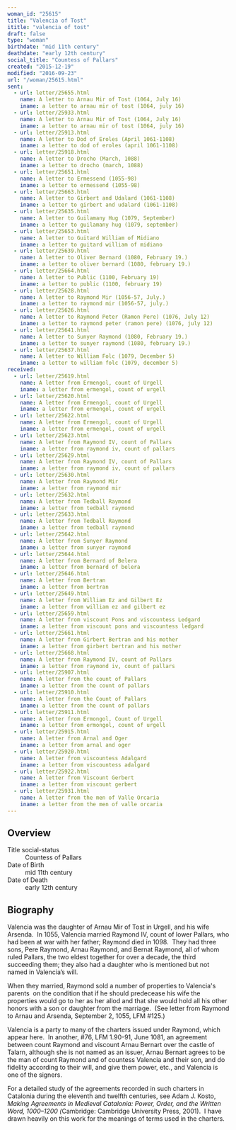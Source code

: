 ```yaml
---
woman_id: "25615"
title: "Valencia of Tost"
ititle: "valencia of tost"
draft: false
type: "woman"
birthdate: "mid 11th century"
deathdate: "early 12th century"
social_title: "Countess of Pallars"
created: "2015-12-19"
modified: "2016-09-23"
url: "/woman/25615.html"
sent:
  - url: letter/25655.html
    name: A letter to Arnau Mir of Tost (1064, July 16)
    iname: a letter to arnau mir of tost (1064, july 16)
  - url: letter/25933.html
    name: A letter to Arnau Mir of Tost (1064, July 16)
    iname: a letter to arnau mir of tost (1064, july 16)
  - url: letter/25913.html
    name: A letter to Dod of Eroles (April 1061-1108)
    iname: a letter to dod of eroles (april 1061-1108)
  - url: letter/25918.html
    name: A letter to Drocho (March, 1088)
    iname: a letter to drocho (march, 1088)
  - url: letter/25651.html
    name: A letter to Ermessend (1055-98)
    iname: a letter to ermessend (1055-98)
  - url: letter/25663.html
    name: A letter to Girbert and Udalard (1061-1108)
    iname: a letter to girbert and udalard (1061-1108)
  - url: letter/25635.html
    name: A letter to Guilamany Hug (1079, September)
    iname: a letter to guilamany hug (1079, september)
  - url: letter/25653.html
    name: A letter to Guitard William of Midiano
    iname: a letter to guitard william of midiano
  - url: letter/25639.html
    name: A letter to Oliver Bernard (1080, February 19.)
    iname: a letter to oliver bernard (1080, february 19.)
  - url: letter/25664.html
    name: A letter to Public (1100, February 19)
    iname: a letter to public (1100, february 19)
  - url: letter/25628.html
    name: A letter to Raymond Mir (1056-57, July.)
    iname: a letter to raymond mir (1056-57, july.)
  - url: letter/25626.html
    name: A letter to Raymond Peter (Ramon Pere) (1076, July 12)
    iname: a letter to raymond peter (ramon pere) (1076, july 12)
  - url: letter/25641.html
    name: A letter to Sunyer Raymond (1080, February 19.)
    iname: a letter to sunyer raymond (1080, february 19.)
  - url: letter/25637.html
    name: A letter to William Folc (1079, December 5)
    iname: a letter to william folc (1079, december 5)
received:
  - url: letter/25619.html
    name: A letter from Ermengol, count of Urgell
    iname: a letter from ermengol, count of urgell
  - url: letter/25620.html
    name: A letter from Ermengol, count of Urgell
    iname: a letter from ermengol, count of urgell
  - url: letter/25622.html
    name: A letter from Ermengol, count of Urgell
    iname: a letter from ermengol, count of urgell
  - url: letter/25623.html
    name: A letter from Raymond IV, count of Pallars
    iname: a letter from raymond iv, count of pallars
  - url: letter/25629.html
    name: A letter from Raymond IV, count of Pallars
    iname: a letter from raymond iv, count of pallars
  - url: letter/25630.html
    name: A letter from Raymond Mir
    iname: a letter from raymond mir
  - url: letter/25632.html
    name: A letter from Tedball Raymond
    iname: a letter from tedball raymond
  - url: letter/25633.html
    name: A letter from Tedball Raymond
    iname: a letter from tedball raymond
  - url: letter/25642.html
    name: A letter from Sunyer Raymond
    iname: a letter from sunyer raymond
  - url: letter/25644.html
    name: A letter from Bernard of Belera
    iname: a letter from bernard of belera
  - url: letter/25646.html
    name: A letter from Bertran
    iname: a letter from bertran
  - url: letter/25649.html
    name: A letter from William Ez and Gilbert Ez
    iname: a letter from william ez and gilbert ez
  - url: letter/25659.html
    name: A letter from viscount Pons and viscountess Ledgard
    iname: a letter from viscount pons and viscountess ledgard
  - url: letter/25661.html
    name: A letter from Girbert Bertran and his mother
    iname: a letter from girbert bertran and his mother
  - url: letter/25668.html
    name: A letter from Raymond IV, count of Pallars
    iname: a letter from raymond iv, count of pallars
  - url: letter/25907.html
    name: A letter from the count of Pallars
    iname: a letter from the count of pallars
  - url: letter/25910.html
    name: A letter from the Count of Pallars
    iname: a letter from the count of pallars
  - url: letter/25911.html
    name: A letter from Ermongol, Count of Urgell
    iname: a letter from ermongol, count of urgell
  - url: letter/25915.html
    name: A letter from Arnal and Oger
    iname: a letter from arnal and oger
  - url: letter/25920.html
    name: A letter from viscountess Adalgard
    iname: a letter from viscountess adalgard
  - url: letter/25922.html
    name: A letter from Viscount Gerbert
    iname: a letter from viscount gerbert
  - url: letter/25931.html
    name: A letter from the men of Valle Orcaria
    iname: a letter from the men of valle orcaria
---
```

<h2 class="mt-4">Overview</h2><dt>Title social-status</dt><dd>Countess of Pallars</dd><dt>Date of Birth</dt><dd>mid 11th century</dd><dt>Date of Death</dt><dd>early 12th century</dd><h2 class="mt-4">Biography</h2><p>Valencia was the daughter of Arnau Mir of Tost in Urgell, and his wife Arsenda. &nbsp;In 1055, Valencia married Raymond IV, count of lower Pallars, who had been at war with her father; Raymond died in 1098.&nbsp; They had three sons, Pere Raymond, Arnau Raymond, and Bernat Raymond, all of whom ruled Pallars, the two eldest together for over a decade, the third succeeding them; they also had a daughter who is mentioned but not named in Valencia’s will.&nbsp;</p><p>When they married, Raymond sold a number of properties to Valencia's parents &nbsp;on the condition that if he should predecease his wife the properties would go to her as her allod and that she would hold all his other honors with a son or daughter from the marriage. &nbsp;(See letter from Raymond to Arnau and Arsenda, September 2, 1055, LFM #125.)</p><p>Valencia is a party to many of the charters issued under Raymond, which appear here.&nbsp; In another, #76, LFM 1.90-91, June 1081, an agreement between count Raymond and viscount Arnau Bernart over the castle of Talarn, although she is not named as an issuer, Arnau Bernart agrees to be the man of count Raymond and of countess Valencia and their son, and do fidelity according to their will, and give them power, etc., and Valencia is one of the signers.</p><p>For a detailed study of the agreements recorded in such charters in Catalonia during the eleventh and twelfth centuries, see Adam J. Kosto, <i>Making Agreements in Medieval Catalonia: Power, Order, and the Written Word, 1000–1200 (</i>Cambridge: Cambridge University Press, 2001).&nbsp; I have drawn heavily on this work for the meanings of terms used in the charters.</p><p></p>